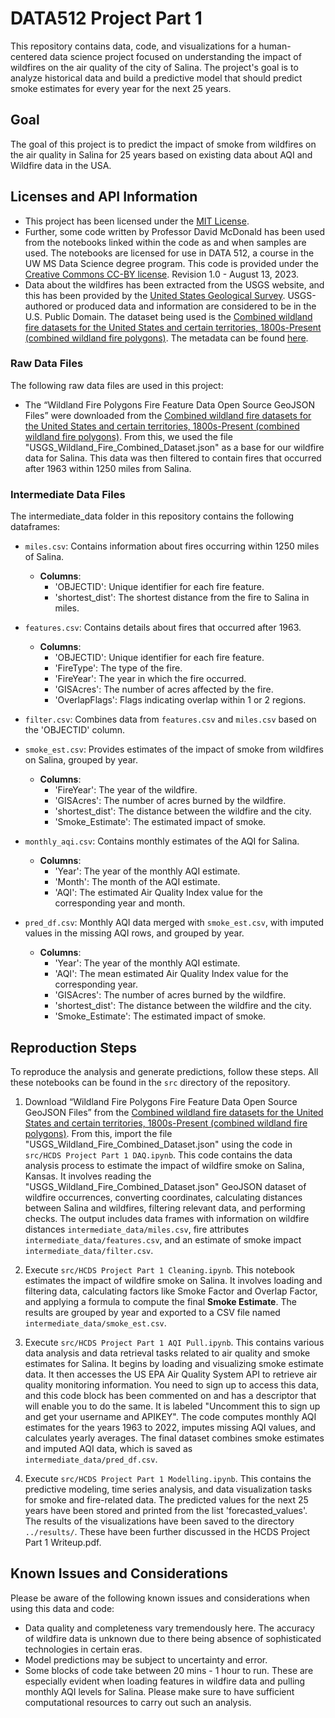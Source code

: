 # DATA512 Project Part 1

This repository contains data, code, and visualizations for a human-centered data science project focused on understanding the impact of wildfires on the air quality of the city of Salina. The project's goal is to analyze historical data and build a predictive model that should predict smoke estimates for every year for the next 25 years.  

## Goal

The goal of this project is to predict the impact of smoke from wildfires on the air quality in Salina for 25 years based on existing data about AQI and Wildfire data in the USA. 

## Licenses and API Information

- This project has been licensed under the [MIT License](https://github.com/avivamunshi/salina_wildfire_analysis/blob/main/LICENSE).     
- Further, some code written by Professor David McDonald has been used from the notebooks linked within the code as and when samples are used. The notebooks are licensed for use in DATA 512, a course in the UW MS Data Science degree program. This code is provided under the [Creative Commons CC-BY license](https://creativecommons.org/licenses/by/4.0/). Revision 1.0 - August 13, 2023.   
- Data about the wildfires has been extracted from the USGS website, and this has been provided by the [United States Geological Survey](https://www.usgs.gov/). USGS-authored or produced data and information are considered to be in the U.S. Public Domain. The dataset being used is the [Combined wildland fire datasets for the United States and certain territories, 1800s-Present (combined wildland fire polygons)](https://www.sciencebase.gov/catalog/item/61aa537dd34eb622f699df81). The metadata can be found [here](https://www.sciencebase.gov/catalog/file/get/61aa537dd34eb622f699df81?f=__disk__d0%2F63%2F53%2Fd063532049be8e1bc83d1d3047b4df1a5cb56f15&transform=1&allowOpen=true).  


### Raw Data Files

The following raw data files are used in this project:
- The “Wildland Fire Polygons Fire Feature Data Open Source GeoJSON Files” were downloaded from the [Combined wildland fire datasets for the United States and certain territories, 1800s-Present (combined wildland fire polygons)](https://www.sciencebase.gov/catalog/item/61aa537dd34eb622f699df81). From this, we used the file "USGS_Wildland_Fire_Combined_Dataset.json" as a base for our wildfire data for Salina. This data was then filtered to contain fires that occurred after 1963 within 1250 miles from Salina.  
  
### Intermediate Data Files

The intermediate_data folder in this repository contains the following dataframes:  

- `miles.csv`: Contains information about fires occurring within 1250 miles of Salina. 
  - **Columns**:
    - 'OBJECTID': Unique identifier for each fire feature.
    - 'shortest_dist': The shortest distance from the fire to Salina in miles.

- `features.csv`: Contains details about fires that occurred after 1963. 
  - **Columns**:
    - 'OBJECTID': Unique identifier for each fire feature.
    - 'FireType': The type of the fire.
    - 'FireYear': The year in which the fire occurred.
    - 'GISAcres': The number of acres affected by the fire.
    - 'OverlapFlags': Flags indicating overlap within 1 or 2 regions.
      
- `filter.csv`: Combines data from `features.csv` and `miles.csv` based on the 'OBJECTID' column.

- `smoke_est.csv`: Provides estimates of the impact of smoke from wildfires on Salina, grouped by year. 
  - **Columns**:
    - 'FireYear': The year of the wildfire.
    - 'GISAcres': The number of acres burned by the wildfire.
    - 'shortest_dist': The distance between the wildfire and the city.
    - 'Smoke_Estimate': The estimated impact of smoke.

- `monthly_aqi.csv`: Contains monthly estimates of the AQI for Salina. 
  - **Columns**:
    - 'Year': The year of the monthly AQI estimate.
    - 'Month': The month of the AQI estimate.
    - 'AQI': The estimated Air Quality Index value for the corresponding year and month.

- `pred_df.csv`: Monthly AQI data merged with `smoke_est.csv`, with imputed values in the missing AQI rows, and grouped by year.
  - **Columns**:
    - 'Year': The year of the monthly AQI estimate.
    - 'AQI': The mean estimated Air Quality Index value for the corresponding year.
    - 'GISAcres': The number of acres burned by the wildfire.
    - 'shortest_dist': The distance between the wildfire and the city.
    - 'Smoke_Estimate': The estimated impact of smoke. 

## Reproduction Steps

To reproduce the analysis and generate predictions, follow these steps. All these notebooks can be found in the `src` directory of the repository.  

1. Download “Wildland Fire Polygons Fire Feature Data Open Source GeoJSON Files” from the [Combined wildland fire datasets for the United States and certain territories, 1800s-Present (combined wildland fire polygons)](https://www.sciencebase.gov/catalog/item/61aa537dd34eb622f699df81). From this, import the file "USGS_Wildland_Fire_Combined_Dataset.json" using the code in `src/HCDS Project Part 1 DAQ.ipynb`. This code contains the data analysis process to estimate the impact of wildfire smoke on Salina, Kansas. It involves reading the "USGS_Wildland_Fire_Combined_Dataset.json" GeoJSON dataset of wildfire occurrences, converting coordinates, calculating distances between Salina and wildfires, filtering relevant data, and performing checks. The output includes data frames with information on wildfire distances `intermediate_data/miles.csv`, fire attributes `intermediate_data/features.csv`, and an estimate of smoke impact `intermediate_data/filter.csv`.  
   
2. Execute `src/HCDS Project Part 1 Cleaning.ipynb`. This notebook estimates the impact of wildfire smoke on Salina. It involves loading and filtering data, calculating factors like Smoke Factor and Overlap Factor, and applying a formula to compute the final **Smoke Estimate**. The results are grouped by year and exported to a CSV file named `intermediate_data/smoke_est.csv`.
   
3. Execute `src/HCDS Project Part 1 AQI Pull.ipynb`. This contains various data analysis and data retrieval tasks related to air quality and smoke estimates for Salina. It begins by loading and visualizing smoke estimate data. It then accesses the US EPA Air Quality System API to retrieve air quality monitoring information. You need to sign up to access this data, and this code block has been commented on and has a descriptor that will enable you to do the same. It is labeled "Uncomment this to sign up and get your username and APIKEY". The code computes monthly AQI estimates for the years 1963 to 2022, imputes missing AQI values, and calculates yearly averages. The final dataset combines smoke estimates and imputed AQI data, which is saved as `intermediate_data/pred_df.csv`.  
   
4. Execute `src/HCDS Project Part 1 Modelling.ipynb`. This contains the predictive modeling, time series analysis, and data visualization tasks for smoke and fire-related data. The predicted values for the next 25 years have been stored and printed from the list 'forecasted_values'. The results of the visualizations have been saved to the directory `../results/`. These have been further discussed in the HCDS Project Part 1 Writeup.pdf.  

## Known Issues and Considerations

Please be aware of the following known issues and considerations when using this data and code:

- Data quality and completeness vary tremendously here. The accuracy of wildfire data is unknown due to there being absence of sophisticated technologies in certain eras.
- Model predictions may be subject to uncertainty and error.  
- Some blocks of code take between 20 mins - 1 hour to run. These are especially evident when loading features in wildfire data and pulling monthly AQI levels for Salina. Please make sure to have sufficient computational resources to carry out such an analysis. 
